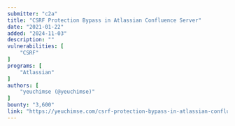 ```yaml
---
submitter: "c2a"
title: "CSRF Protection Bypass in Atlassian Confluence Server"
date: "2021-01-22"
added: "2024-11-03"
description: ""
vulnerabilities: [
    "CSRF"
]
programs: [
    "Atlassian"
]
authors: [
    "yeuchimse (@yeuchimse)"
]
bounty: "3,600"
link: "https://yeuchimse.com/csrf-protection-bypass-in-atlassian-confluence-server/"
---
```




